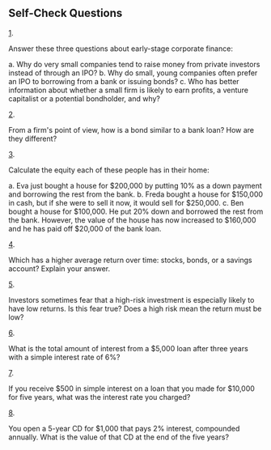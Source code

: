 ## Self-Check Questions

[1](http://openstax.org/books/principles-microeconomics-3e/pages/chapter-17#ch17mod01_sques01-solution).

Answer these three questions about early-stage corporate finance:

a.  Why do very small companies tend to raise money from private
    investors instead of through an IPO?
b.  Why do small, young companies often prefer an IPO to borrowing from
    a bank or issuing bonds?
c.  Who has better information about whether a small firm is likely to
    earn profits, a venture capitalist or a potential bondholder, and
    why?

[2](http://openstax.org/books/principles-microeconomics-3e/pages/chapter-17#ch17mod01_sques02-solution).

From a firm's point of view, how is a bond similar to a bank loan? How
are they different?

[3](http://openstax.org/books/principles-microeconomics-3e/pages/chapter-17#ch17mod02_sques01-solution).

Calculate the equity each of these people has in their home:

a.  Eva just bought a house for \$200,000 by putting 10% as a down
    payment and borrowing the rest from the bank.
b.  Freda bought a house for \$150,000 in cash, but if she were to sell
    it now, it would sell for \$250,000.
c.  Ben bought a house for \$100,000. He put 20% down and borrowed the
    rest from the bank. However, the value of the house has now
    increased to \$160,000 and he has paid off \$20,000 of the bank
    loan.

[4](http://openstax.org/books/principles-microeconomics-3e/pages/chapter-17#ch17mod02_sques02-solution).

Which has a higher average return over time: stocks, bonds, or a savings
account? Explain your answer.

[5](http://openstax.org/books/principles-microeconomics-3e/pages/chapter-17#ch17mod02_sques03-solution).

Investors sometimes fear that a high-risk investment is especially
likely to have low returns. Is this fear true? Does a high risk mean the
return must be low?

[6](http://openstax.org/books/principles-microeconomics-3e/pages/chapter-17#ch17mod03_sques01-solution).

What is the total amount of interest from a \$5,000 loan after three
years with a simple interest rate of 6%?

[7](http://openstax.org/books/principles-microeconomics-3e/pages/chapter-17#ch17mod03_sques02-solution).

If you receive \$500 in simple interest on a loan that you made for
\$10,000 for five years, what was the interest rate you charged?

[8](http://openstax.org/books/principles-microeconomics-3e/pages/chapter-17#ch17mod03_sques03-solution).

You open a 5-year CD for \$1,000 that pays 2% interest, compounded
annually. What is the value of that CD at the end of the five years?
